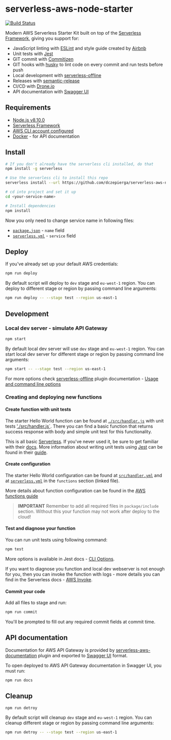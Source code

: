 # serverless-aws-node-starter
[![Build Status](https://cloud.drone.io/api/badges/dczepierga/serverless-aws-node-starter/status.svg)](https://cloud.drone.io/dczepierga/serverless-aws-node-starter)

Modern AWS Serverless Starter Kit built on top of the [Serverless Framework](https://serverless.com/), giving you support for:
* JavaScript linting with [ESLint](https://eslint.org/) and style guide created by [Airbnb](https://github.com/airbnb/javascript)
* Unit tests with [Jest](https://jestjs.io/)
* GIT commit with [Commitizen](https://github.com/commitizen/cz-cli)
* GIT hooks with [husky](https://github.com/typicode/husky) to lint code on every commit and run tests before push
* Local development with [serverless-offline](https://github.com/dherault/serverless-offline)
* Releases with [semantic-release](https://semantic-release.gitbook.io/semantic-release/)
* CI/CD with [Drone.io](https://cloud.drone.io/)
* API documentation with [Swagger UI](https://swagger.io/tools/swagger-ui/)

## Requirements
- [Node.js v8.10.0](https://nodejs.org/en/blog/release/v8.10.0/)
- [Serverless Framework](https://serverless.com/framework/docs/providers/aws/guide/installation/)
- [AWS CLI account configured](https://serverless.com/framework/docs/providers/aws/guide/credentials/)
- [Docker](https://www.docker.com/) - for API documentation

## Install
```bash
# If you don't already have the serverless cli installed, do that
npm install -g serverless

# Use the serverless cli to install this repo
serverless install --url https://github.com/dczepierga/serverless-aws-node-starter --name <your-service-name>

# cd into project and set it up
cd <your-service-name>

# Install dependencies
npm install
```

Now you only need to change service name in following files:
* [`package.json`](./package.json) - `name` field
* [`serverless.yml`](./serverless.yml) - `service` field

## Deploy
If you've already set up your default AWS credentials:

```bash
npm run deploy
```

By default script will deploy to `dev` stage and `eu-west-1` region. You can deploy to different stage or region by passing command line arguments:
```bash
npm run deploy -- --stage test --region us-east-1
```

## Development
### Local dev server - simulate API Gateway
```bash
npm start
```

By default local dev server will use `dev` stage and `eu-west-1` region. You can start local dev server for different stage or region by passing command line arguments:
```bash
npm start -- --stage test --region us-east-1
```

For more options check [serverless-offline](https://github.com/dherault/serverless-offline) plugin documentation - [Usage and command line options](https://github.com/dherault/serverless-offline#usage-and-command-line-options)


### Creating and deploying new functions
#### Create function with unit tests
The starter Hello World function can be found at [`./src/handler.js`](./src/handler.js) with unit tests ['./src/handler.js`](./src/handler.spec.js). There you can find a basic function that returns success response with body and simple unit test for this functionality.

This is all basic [Serverless](https://serverless.com/). If you've never used it, be sure to get familiar with their [docs](https://serverless.com/framework/docs/providers/aws/).
More information about writing unit tests using [Jest](https://jestjs.io/) can be found in their [guide](https://jestjs.io/docs/en/getting-started.html).

#### Create configuration
The starter Hello World configuration can be found at [`src/handler.yml`](./src/handler.yml) and at [`serverless.yml`](./serverless.yml) in the `functions` section (linked file).

More details about function configuration can be found in the [AWS functions guide](https://serverless.com/framework/docs/providers/aws/guide/functions/)

> **IMPORTANT** Remember to add all required files in `package/include` section. Without this your function may not work after deploy to the cloud!

#### Test and diagnose your function
You can run unit tests using following command:
```bash
npm test
```

More options is available in Jest docs - [CLI Options](https://jestjs.io/docs/en/cli.html).

If you want to diagnose you function and local dev webserver is not enough for you, then you can invoke the function with logs - more details you can find in the Serverless docs - [AWS Invoke](https://serverless.com/framework/docs/providers/aws/cli-reference/invoke/).

#### Commit your code
Add all files to stage and run:
```bash
npm run commit
```

You'll be prompted to fill out any required commit fields at commit time.

## API documentation
Documentation for AWS API Gateway is provided by [serverless-aws-documentation](https://github.com/deliveryhero/serverless-aws-documentation) plugin and exported to [Swagger UI](https://swagger.io/tools/swagger-ui/) format.

To open deployed to AWS API Gateway documentation in Swagger UI, you must run:
```bash
npm run docs
```

## Cleanup
```bash
npm run detroy
```

By default script will cleanup `dev` stage and `eu-west-1` region. You can cleanup different stage or region by passing command line arguments:
```bash
npm run detroy -- --stage test --region us-east-1
```
